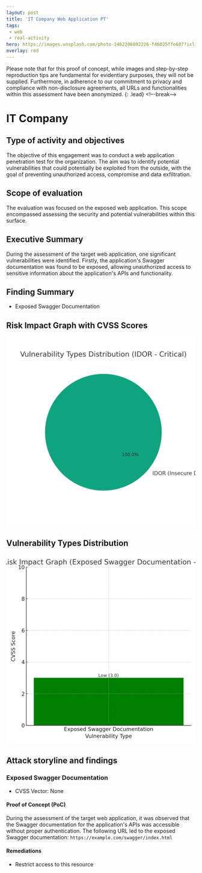```yaml
---
layout: post
title: 'IT Company Web Application PT'
tags:
 - web
 - real-activity
hero: https://images.unsplash.com/photo-1462206092226-f46025ffe607?ixlib=rb-4.0.3&ixid=M3wxMjA3fDB8MHxwaG90by1wYWdlfHx8fGVufDB8fHx8fA%3D%3D&auto=format&fit=crop&w=1474&q=80
overlay: red
---
```


Please note that for this proof of concept, while images and step-by-step reproduction tips are fundamental for evidentiary purposes, they will not be supplied. Furthermore, in adherence to our commitment to privacy and compliance with non-disclosure agreements, all URLs and functionalities within this assessment have been anonymized. {: .lead} <!–-break-–>

# IT Company

## Type of activity and objectives
The objective of this engagement was to conduct a web application penetration test for the organization. The aim was to identify potential vulnerabilities that could potentially be exploited from the outside, with the goal of preventing unauthorized access, compromise and data exfiltration.
## Scope of evaluation
The evaluation was focused on the exposed web application. This scope encompassed assessing the security and potential vulnerabilities within this surface.
## Executive Summary 
During the assessment of the target web application, one significant vulnerabilities were identified. Firstly, the application's Swagger documentation was found to be exposed, allowing unauthorized access to sensitive information about the application's APIs and functionality. 
## Finding Summary
- Exposed Swagger Documentation
## Risk Impact Graph with CVSS Scores

![](https://raw.githubusercontent.com/blitz0p3rations/blitz0p3rations.github.io/master/uploads/id6.png)

## Vulnerability Types Distribution

![](https://raw.githubusercontent.com/blitz0p3rations/blitz0p3rations.github.io/master/uploads/id7.png)

## Attack storyline and findings
### Exposed Swagger Documentation
- CVSS Vector: None
#### Proof of Concept (PoC)
During the assessment of the target web application, it was observed that the Swagger documentation for the application's APIs was accessible without proper authentication. The following URL led to the exposed Swagger documentation:
`
https://example.com/swagger/index.html
`
#### Remediations
- Restrict access to this resource
